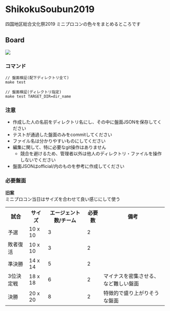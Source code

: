 # ShikokuSoubun2019

四国地区総合文化祭2019 ミニプロコンの色々をまとめるところです

## Board

![](https://github.com/Yuta1004/ShikokuSoubun2019/workflows/Validate%20the%20Board/badge.svg)

### コマンド

```
// 盤面検証(配下ディレクトリ全て)
make test

// 盤面検証(ディレクトリ指定)
make test TARGET_DIR=dir_name
```

### 注意

- 作成した人の名前をディレクトリ名にし、その中に盤面JSONを保存してください
- テストが通過した盤面のみをcommitしてください
- ファイル名は分かりやすいものにしてください
- 編集に関して、特に必要なgit操作はありません
    - 競合を避けるため、管理者以外は他人のディレクトリ・ファイルを操作しないでください
- 盤面JSONはofficial/内のものを参考に作成してください

### 必要盤面

**旧案**  
ミニプロコン当日はサイズを合わせて良い感じにして使う

<table>
<tr>
<th>試合</th>
<th>サイズ</th>
<th>エージェント数/チーム</th>
<th>必要数</th>
<th>備考</th>
</tr>
<tr>
<td>予選</td>
<td>10 x 10</td>
<td>3</td>
<td>2</td>
<td></td>
</tr>
<tr>
<td>敗者復活</td>
<td>10 x 10</td>
<td>3</td>
<td>2</td>
<td></td>
</tr>
<tr>
<td>準決勝</td>
<td>14 x 14</td>
<td>5</td>
<td>2</td>
<td></td>
</tr>
<tr>
<td>3位決定戦</td>
<td>18 x 18</td>
<td>6</td>
<td>2</td>
<td>マイナスを密集させる、など難しい盤面</td>
</tr>
<tr>
<td>決勝</td>
<td>20 x 20</td>
<td>8</td>
<td>2</td>
<td>特徴的で盛り上がりそうな盤面</td>
</tr>
</table>

